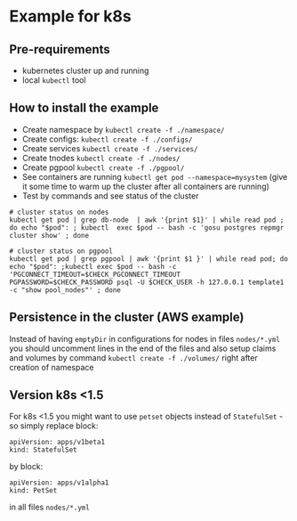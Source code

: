 # Example for k8s
## Pre-requirements

* kubernetes cluster up and running
* local `kubectl` tool

## How to install the example

* Create namespace by `kubectl create -f ./namespace/`
* Create configs: `kubectl create -f ./configs/`
* Create services `kubectl create -f ./services/`
* Create tnodes `kubectl create -f ./nodes/`
* Create pgpool `kubectl create -f ./pgpool/`
* See containers are running `kubectl get pod --namespace=mysystem` (give it some time to warm up the cluster after all containers are running)
* Test by commands and see status of the cluster

```
# cluster status on nodes
kubectl get pod | grep db-node  | awk '{print $1}' | while read pod ; do echo "$pod": ; kubectl  exec $pod -- bash -c 'gosu postgres repmgr cluster show' ; done

# cluster status on pgpool
kubectl get pod | grep pgpool | awk '{print $1 }' | while read pod; do echo "$pod": ;kubectl exec $pod -- bash -c 'PGCONNECT_TIMEOUT=$CHECK_PGCONNECT_TIMEOUT  PGPASSWORD=$CHECK_PASSWORD psql -U $CHECK_USER -h 127.0.0.1 template1 -c "show pool_nodes"' ; done
```

## Persistence in the cluster (AWS example)

Instead of having `emptyDir` in configurations for nodes in files `nodes/*.yml` you should uncomment lines in the end of the files
and also setup claims and volumes by command `kubectl create -f ./volumes/` right after creation of namespace

## Version  k8s <1.5
For k8s <1.5 you might want to use `petset` objects instead of `StatefulSet` - so simply replace block:
```
apiVersion: apps/v1beta1
kind: StatefulSet
```
by block:
```
apiVersion: apps/v1alpha1
kind: PetSet
```
in all files `nodes/*.yml`

